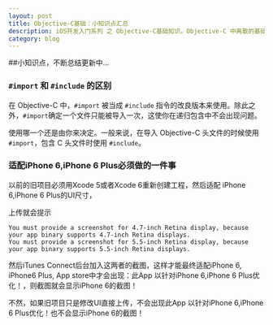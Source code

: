 ```yaml
---
layout: post
title: Objective-C基础：小知识点汇总
description: iOS开发入门系列 之 Objective-C基础知识。Objective-C 中离散的基础知识总结，随时更新…
category: blog
---
```


##小知识点，不断总结更新中…

### `#import` 和 `#include` 的区别
在 Objective-C 中，`#import` 被当成 `#include` 指令的改良版本来使用。除此之外，`#import`确定一个文件只能被导入一次，这使你在递归包含中不会出现问题。

使用哪一个还是由你来决定。一般来说，在导入 Objective-C 头文件的时候使用 `#import`，包含 C 头文件时使用 `#include`。

### 适配iPhone 6,iPhone 6 Plus必须做的一件事

以前的旧项目必须用Xcode 5或者Xcode 6重新创建工程，然后适配 iPhone 6,iPhone 6 Plus的UI尺寸，

上传就会提示

```
You must provide a screenshot for 4.7-inch Retina display, because your app binary supports 4.7-inch Retina displays.
You must provide a screenshot for 5.5-inch Retina display, because your app binary supports 5.5-inch Retina displays.
```

然后iTunes Connect后台加入这两者的截图，这样才能最终适配iPhone 6, iPhone6 Plus, App store中才会出现：此App 以针对iPhone 6,iPhone 6 Plus优化！，则截图就会显示iPhone 6的截图！

不然，如果旧项目只是修改UI直接上传，不会出现此App 以针对iPhone 6,iPhone 6 Plus优化！也不会显示iPhone 6的截图！ 